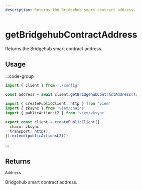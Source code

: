 ```yaml
---
description: Returns the Bridgehub smart contract address.
---
```


# getBridgehubContractAddress

Returns the Bridgehub smart contract address.

## Usage

:::code-group

```ts [example.ts]
import { client } from './config'

const address = await client.getBridgehubContractAddress();
```

```ts [config.ts]
import { createPublicClient, http } from 'viem'
import { zksync } from 'viem/chains'
import { publicActionsL2 } from 'viem/zksync'

export const client = createPublicClient({
  chain: zksync,
  transport: http(),
}).extend(publicActionsL2())
```
:::

## Returns 

`Address`

Bridgehub smart contract address.